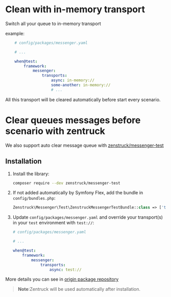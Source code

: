# Clean with in-memory transport
Switch all your queue to in-memory transport

example:

```yaml
    # config/packages/messenger.yaml

    # ...

    when@test:
        framework:
            messenger:
                transports:
                    async: in-memory://
                    some-another: in-memory://
                    # ...
```

All this transport will be cleared automatically before start every scenario.

# Clear queues messages before scenario with zentruck

We also support auto clear message queue with [zenstruck/messenger-test](https://github.com/zenstruck/messenger-test)

## Installation

1. Install the library:

    ```bash
    composer require --dev zenstruck/messenger-test
    ```
2. If not added automatically by Symfony Flex, add the bundle in `config/bundles.php`:

    ```php
    Zenstruck\Messenger\Test\ZenstruckMessengerTestBundle::class => ['test' => true],
    ```

3. Update `config/packages/messenger.yaml` and override your transport(s)
   in your `test` environment with `test://`:

    ```yaml
    # config/packages/messenger.yaml

    # ...

    when@test:
        framework:
            messenger:
                transports:
                    async: test://
    ```

More details you can see in [origin package repository](https://github.com/zenstruck/messenger-test)

> **Note**:Zentruck will be used automatically after installation.



